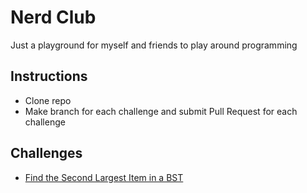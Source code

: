 # Nerd Club
Just a playground for myself and friends to play around programming

## Instructions
* Clone repo
* Make branch for each challenge and submit Pull Request for each challenge

## Challenges
* [Find the Second Largest Item in a BST](second-largest-item-in-bst.md)

